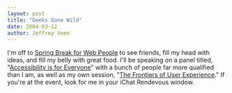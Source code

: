 ```yaml
--- 
layout: post
title: "Geeks Gone Wild"
date: 2004-03-12
author: Jeffrey Veen
---
```

<p>I'm off to <a href="http://www.sxsw.com">Spring Break for Web People</a> to see friends, fill my head with ideas, and fill my belly with great food. I'll be speaking on a panel titled, "<a href="http://sxsw.com/interactive/panels/index.php?action=detail&con=ia&id=10&PHPSESSID=76e08b4fd5e313659498c6fa531a4e6b">Accessibility is for Everyone</a>" with a bunch of people far more qualified than I am, as well as my own session, "<a href="http://sxsw.com/interactive/panels/index.php?action=detail&con=ia&id=64&PHPSESSID=76e08b4fd5e313659498c6fa531a4e6b">The Frontiers of User Experience</a>." If you're at the event, look for me in your iChat Rendevous window.</p>
&#8203;